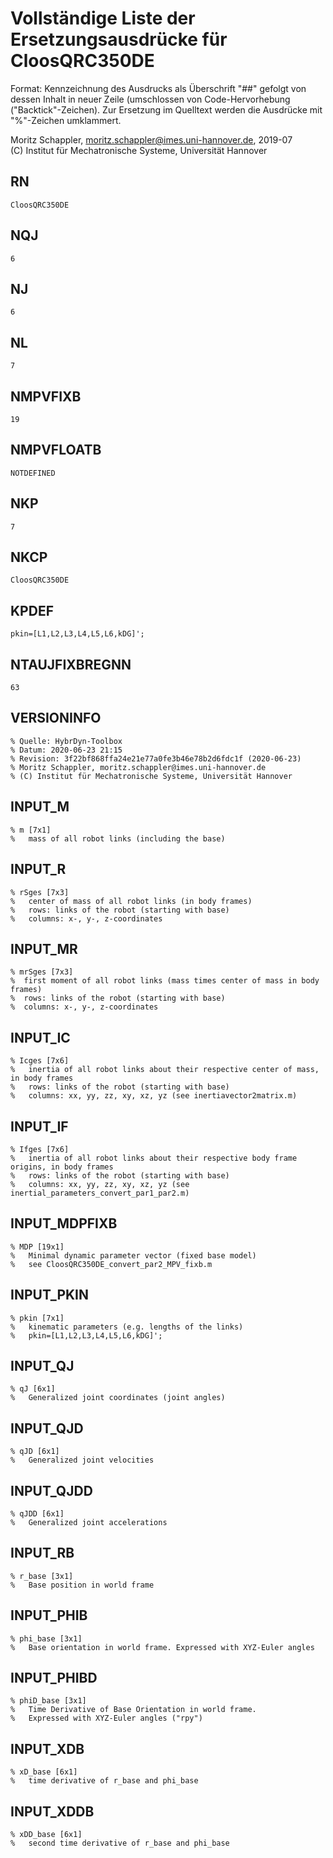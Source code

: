 # Vollständige Liste der Ersetzungsausdrücke für CloosQRC350DE
Format: Kennzeichnung des Ausdrucks als Überschrift "##" gefolgt von dessen Inhalt in neuer Zeile (umschlossen von Code-Hervorhebung ("Backtick"-Zeichen).
Zur Ersetzung im Quelltext werden die Ausdrücke mit "%"-Zeichen umklammert.

Moritz Schappler, moritz.schappler@imes.uni-hannover.de, 2019-07  
(C) Institut für Mechatronische Systeme, Universität Hannover

## RN

```
CloosQRC350DE
```

## NQJ

```
6
```

## NJ

```
6
```

## NL

```
7
```

## NMPVFIXB

```
19
```

## NMPVFLOATB

```
NOTDEFINED
```

## NKP

```
7
```

## NKCP

```
CloosQRC350DE
```

## KPDEF

```
pkin=[L1,L2,L3,L4,L5,L6,kDG]';
```

## NTAUJFIXBREGNN

```
63
```

## VERSIONINFO

```
% Quelle: HybrDyn-Toolbox
% Datum: 2020-06-23 21:15
% Revision: 3f22bf868ffa24e21e77a0fe3b46e78b2d6fdc1f (2020-06-23)
% Moritz Schappler, moritz.schappler@imes.uni-hannover.de
% (C) Institut für Mechatronische Systeme, Universität Hannover
```

## INPUT_M

```
% m [7x1]
%   mass of all robot links (including the base)
```

## INPUT_R

```
% rSges [7x3]
%   center of mass of all robot links (in body frames)
%   rows: links of the robot (starting with base)
%   columns: x-, y-, z-coordinates
```

## INPUT_MR

```
% mrSges [7x3]
%  first moment of all robot links (mass times center of mass in body frames)
%  rows: links of the robot (starting with base)
%  columns: x-, y-, z-coordinates
```

## INPUT_IC

```
% Icges [7x6]
%   inertia of all robot links about their respective center of mass, in body frames
%   rows: links of the robot (starting with base)
%   columns: xx, yy, zz, xy, xz, yz (see inertiavector2matrix.m)
```

## INPUT_IF

```
% Ifges [7x6]
%   inertia of all robot links about their respective body frame origins, in body frames
%   rows: links of the robot (starting with base)
%   columns: xx, yy, zz, xy, xz, yz (see inertial_parameters_convert_par1_par2.m)
```

## INPUT_MDPFIXB

```
% MDP [19x1]
%   Minimal dynamic parameter vector (fixed base model)
%   see CloosQRC350DE_convert_par2_MPV_fixb.m
```

## INPUT_PKIN

```
% pkin [7x1]
%   kinematic parameters (e.g. lengths of the links)
%   pkin=[L1,L2,L3,L4,L5,L6,kDG]';
```

## INPUT_QJ

```
% qJ [6x1]
%   Generalized joint coordinates (joint angles)
```

## INPUT_QJD

```
% qJD [6x1]
%   Generalized joint velocities
```

## INPUT_QJDD

```
% qJDD [6x1]
%   Generalized joint accelerations
```

## INPUT_RB

```
% r_base [3x1]
%   Base position in world frame
```

## INPUT_PHIB

```
% phi_base [3x1]
%   Base orientation in world frame. Expressed with XYZ-Euler angles
```

## INPUT_PHIBD

```
% phiD_base [3x1]
%   Time Derivative of Base Orientation in world frame.
%   Expressed with XYZ-Euler angles ("rpy")
```

## INPUT_XDB

```
% xD_base [6x1]
%   time derivative of r_base and phi_base
```

## INPUT_XDDB

```
% xDD_base [6x1]
%   second time derivative of r_base and phi_base
```

